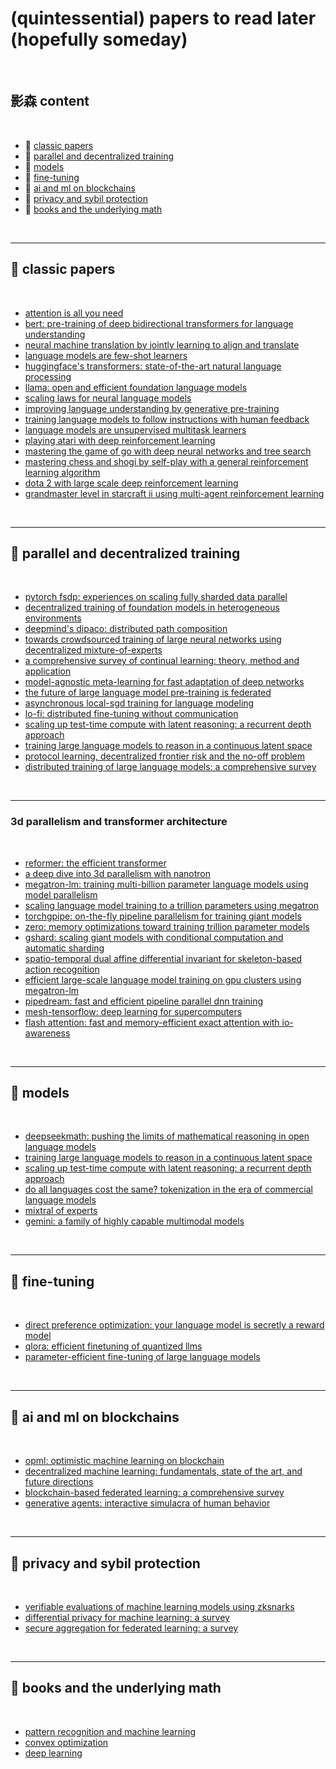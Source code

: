 # (quintessential) papers to read later (hopefully someday)

<br>

## 影森 content

<br>

- 🌲 [classic papers](#🌲-classic-papers)
- 🌲 [parallel and decentralized training](#🌲-parallel-and-decentralized-training)
- 🌲 [models](#🌲-models)
- 🌲 [fine-tuning](#🌲-fine-tuning)
- 🌲 [ai and ml on blockchains](#🌲-ai-and-ml-on-blockchains)
- 🌲 [privacy and sybil protection](#🌲-privacy-and-sybil-protection)
- 🌲 [books and the underlying math](#🌲-books-and-the-underlying-math)

<br>

---

## 🌲 classic papers

<br>

- [attention is all you need](https://arxiv.org/abs/1706.03762)
- [bert: pre-training of deep bidirectional transformers for language understanding](https://arxiv.org/abs/1810.04805)
- [neural machine translation by jointly learning to align and translate](https://arxiv.org/abs/1409.0473)
- [language models are few-shot learners](https://arxiv.org/abs/2005.14165)
- [huggingface's transformers: state-of-the-art natural language processing](https://arxiv.org/abs/1910.03771)
- [llama: open and efficient foundation language models](https://arxiv.org/abs/2302.13971)
- [scaling laws for neural language models](https://arxiv.org/abs/2001.08361)
- [improving language understanding by generative pre-training](https://cdn.openai.com/research-covers/language-unsupervised/language_understanding_paper.pdf)
- [training language models to follow instructions with human feedback](https://arxiv.org/abs/2203.02155)
- [language models are unsupervised multitask learners](https://cdn.openai.com/better-language-models/language_models_are_unsupervised_multitask_learners.pdf)
- [playing atari with deep reinforcement learning](https://arxiv.org/abs/1312.5602)
- [mastering the game of go with deep neural networks and tree search](https://www.nature.com/articles/nature16961)
- [mastering chess and shogi by self-play with a general reinforcement learning algorithm](https://arxiv.org/abs/1712.01815)
- [dota 2 with large scale deep reinforcement learning](https://arxiv.org/abs/1912.06680)
- [grandmaster level in starcraft ii using multi-agent reinforcement learning](https://www.nature.com/articles/s41586-019-1724-z)

<br>

---

## 🌲 parallel and decentralized training

<br>

- [pytorch fsdp: experiences on scaling fully sharded data parallel](https://arxiv.org/pdf/2304.11277)
- [decentralized training of foundation models in heterogeneous environments](https://arxiv.org/pdf/2206.01288)
- [deepmind's dipaco: distributed path composition](https://arxiv.org/pdf/2403.10616)
- [towards crowdsourced training of large neural networks using decentralized mixture-of-experts](https://arxiv.org/pdf/2002.04013)
- [a comprehensive survey of continual learning: theory, method and application](https://arxiv.org/pdf/2302.00487)
- [model-agnostic meta-learning for fast adaptation of deep networks](https://arxiv.org/pdf/1703.03400)
- [the future of large language model pre-training is federated](https://arxiv.org/abs/2405.10853v2)
- [asynchronous local-sgd training for language modeling](https://arxiv.org/pdf/2401.09135)
- [lo-fi: distributed fine-tuning without communication](https://arxiv.org/pdf/2210.11948)
- [scaling up test-time compute with latent reasoning: a recurrent depth approach](https://arxiv.org/abs/2502.05171)
- [training large language models to reason in a continuous latent space](https://arxiv.org/abs/2412.06769)
- [protocol learning, decentralized frontier risk and the no-off problem](https://arxiv.org/pdf/2412.07890)
- [distributed training of large language models: a comprehensive survey](https://arxiv.org/abs/2401.17555)

<br>

---

### 3d parallelism and transformer architecture

<br>

- [reformer: the efficient transformer](https://arxiv.org/abs/2001.04451)
- [a deep dive into 3d parallelism with nanotron](https://tj-solergibert.github.io/post/3d-parallelism/)
- [megatron-lm: training multi-billion parameter language models using model parallelism](https://arxiv.org/abs/1909.08053)
- [scaling language model training to a trillion parameters using megatron](https://developer.nvidia.com/blog/scaling-language-model-training-to-a-trillion-parameters-using-megatron/)
- [torchgpipe: on-the-fly pipeline parallelism for training giant models](https://arxiv.org/abs/2004.09910)
- [zero: memory optimizations toward training trillion parameter models](https://arxiv.org/abs/1910.02054)
- [gshard: scaling giant models with conditional computation and automatic sharding](https://arxiv.org/abs/2006.16668)
- [spatio-temporal dual affine differential invariant for skeleton-based action recognition](https://arxiv.org/abs/2004.09802)
- [efficient large-scale language model training on gpu clusters using megatron-lm](https://arxiv.org/abs/2104.04473)
- [pipedream: fast and efficient pipeline parallel dnn training](https://arxiv.org/abs/1811.06965)
- [mesh-tensorflow: deep learning for supercomputers](https://arxiv.org/abs/1806.03377)
- [flash attention: fast and memory-efficient exact attention with io-awareness](https://arxiv.org/abs/2205.14135)

<br>

---

## 🌲 models

<br>

- [deepseekmath: pushing the limits of mathematical reasoning in open language models](https://arxiv.org/abs/2402.03300)
- [training large language models to reason in a continuous latent space](https://arxiv.org/abs/2412.06769)
- [scaling up test-time compute with latent reasoning: a recurrent depth approach](https://arxiv.org/abs/2502.05171)
- [do all languages cost the same? tokenization in the era of commercial language models](https://arxiv.org/abs/2305.13707)
- [mixtral of experts](https://arxiv.org/abs/2401.04088)
- [gemini: a family of highly capable multimodal models](https://arxiv.org/abs/2312.11805)

<br>

---

## 🌲 fine-tuning

<br>

- [direct preference optimization: your language model is secretly a reward model](https://arxiv.org/pdf/2305.18290)
- [qlora: efficient finetuning of quantized llms](https://arxiv.org/abs/2305.14314)
- [parameter-efficient fine-tuning of large language models](https://arxiv.org/abs/2401.17555)

<br>

---

## 🌲 ai and ml on blockchains

<br>

- [opml: optimistic machine learning on blockchain](https://arxiv.org/abs/2401.17555)
- [decentralized machine learning: fundamentals, state of the art, and future directions](https://arxiv.org/abs/2301.04820)
- [blockchain-based federated learning: a comprehensive survey](https://arxiv.org/abs/2304.09858)
- [generative agents: interactive simulacra of human behavior](https://arxiv.org/abs/2304.03442)
<br>

---

## 🌲 privacy and sybil protection

<br>

- [verifiable evaluations of machine learning models using zksnarks](https://arxiv.org/pdf/2402.02675)
- [differential privacy for machine learning: a survey](https://arxiv.org/abs/2303.00654)
- [secure aggregation for federated learning: a survey](https://arxiv.org/abs/2304.09858)

<br>

---

## 🌲 books and the underlying math

<br>

- [pattern recognition and machine learning](https://link.springer.com/book/9780387310732)
- [convex optimization](https://web.stanford.edu/~boyd/cvxbook/bv_cvxbook.pdf)
- [deep learning](https://www.deeplearningbook.org/)

<br>
